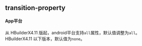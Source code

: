## transition-property


<!-- CSSJSON.transition-property.description -->

<!-- CSSJSON.transition-property.syntax -->

<!-- CSSJSON.transition-property.values -->

#### App平台
从 HBuilderX4.11 版起，android平台支持`all`属性，默认值调整为`all`。HBuilderX4.11 以下版本，默认值为`none`。

<!-- CSSJSON.transition-property.defaultValue -->

<!-- CSSJSON.transition-property.unixTags -->

<!-- CSSJSON.transition-property.compatibility -->

<!-- CSSJSON.transition-property.reference -->